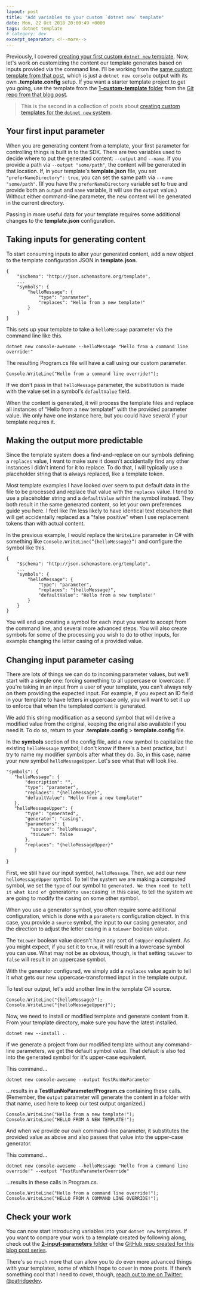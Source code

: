 ```yaml
---
layout: post
title: "Add variables to your custom `dotnet new` template"
date: Mon, 22 Oct 2018 20:00:49 +0000
tags: dotnet template
# category: dev
excerpt_separator: <!--more-->
---
```


Previously, I covered [creating your first custom `dotnet new` template](https://www.patridgedev.com/2018/10/09/making-a-custom-dotnet-new-template/). Now, let's work on customizing the content our template generates based on inputs provided via the command line. I’ll be working from the [same custom template from that post](https://www.patridgedev.com/2018/10/09/making-a-custom-dotnet-new-template/), which is just a `dotnet new console` output with its own **.template.config** setup. If you want a starter template project to get you going, use the template from the [**1-custom-template** folder](https://github.com/patridge/demo-custom-dotnet-template/tree/master/1-custom-template) from the [Git repo from that blog post](https://github.com/patridge/demo-custom-dotnet-template).

> This is the second in a collection of posts about [creating custom templates for the `dotnet new` system](https://www.patridgedev.com/tag/template/).

<!--more-->

## Your first input parameter

When you are generating content from a template, your first parameter for controlling things is built in to the SDK. There are two variables used to decide where to put the generated content: `--output` and `--name`. If you provide a path via `--output "some/path"`, the content will be generated in that location. If, in your template's **template.json** file, you set `"preferNameDirectory": true`, you can set the same path via `--name "some/path"`. (If you have the `preferNameDirectory` variable set to true and provide both an `output` and `name` variable, it will use the `output` value.) Without either command-line parameter, the new content will be generated in the current directory.

Passing in more useful data for your template requires some additional changes to the **template.json** configuration.

## Taking inputs for generating content

To start consuming inputs to alter your generated content, add a new object to the template configuration JSON in **template.json**.

<!-- language: javascript -->

    {
        "$schema": "http://json.schemastore.org/template",
        ...
        "symbols": {
            "helloMessage": {
                "type": "parameter",
                "replaces": "Hello from a new template!"
            }
        }
    }

This sets up your template to take a `helloMessage` parameter via the command line like this.

<!-- language: bash -->

    dotnet new console-awesome --helloMessage "Hello from a command line override!"

The resulting Program.cs file will have a call using our custom parameter.

<!-- language:csharp -->

    Console.WriteLine("Hello from a command line override!");

If we don't pass in that `helloMessage` parameter, the substitution is made with the value set in  a symbol's `defaultValue` field.

When the content is generated, it will process the template files and replace all instances of “Hello from a new template!“ with the provided parameter value. We only have one instance here, but you could have several if your template requires it.

## Making the output more predictable

Since the template system does a find-and-replace on our symbols defining a `replaces` value, I want to make sure it doesn't accidentally find any other instances I didn't intend for it to replace. To do that, I will typically use a placeholder string that is always replaced, like a template token.

Most template examples I have looked over seem to put default data in the file to be processed and replace that value with the `replaces` value. I tend to use a placeholder string and a `defaultValue` within the symbol instead. They both result in the same generated content, so let your own preferences guide you here. I feel like I’m less likely to have identical text elsewhere that will get accidentally replaced as a "false positive" when I use replacement tokens than with actual content.

In the previous example, I would replace the `WriteLine` parameter in C# with something like `Console.WriteLine(”{helloMessage}”)` and configure the symbol like this.

<!-- language: json -->

    {
        "$schema": "http://json.schemastore.org/template",
        ...
        "symbols": {
            "helloMessage": {
                "type": "parameter",
                "replaces": "{helloMessage}",
                "defaultValue": "Hello from a new template!"
            }
        }
    }

You will end up creating a symbol for each input you want to accept from the command line, and several more advanced steps. You will also create symbols for some of the processing you wish to do to other inputs, for example changing the letter casing of a provided value.

## Changing input parameter casing

There are lots of things we can do to incoming parameter values, but we’ll start with a simple one: forcing something to all uppercase or lowercase. If you're taking in an input from a user of your template, you can’t always rely on them providing the expected input. For example, if you expect an ID field in your template to have letters in uppercase only, you will want to set it up to enforce that when the templated content is generated.

We add this string modification as a second symbol that will derive a modified value from the original, keeping the original also available if you need it. To do so, return to your **.template.config** > **template.config** file.

In the **symbols** section of the config file, add a new symbol to capitalize the existing `helloMessage` symbol; I don't know if there's a best practice, but I try to name my modifier symbols after what they do. So, in this case, name your new symbol `helloMessageUpper`. Let's see what that will look like.

<!-- language: json -->

    "symbols": {
       "helloMessage": {
           "description": "",
           "type": "parameter",
           "replaces": "{helloMessage}",
           "defaultValue": "Hello from a new template!"
       },
       "helloMessageUpper": {
           "type": "generated",
           "generator": "casing",
           "parameters": {
             "source": "helloMessage",
             "toLower": false
           },
           "replaces": "{helloMessageUpper}"
       }
   }

First, we still have our input symbol, `helloMessage`. Then, we add our new `helloMessageUpper` symbol. To tell the system we are making a computed symbol, we set the `type` of our symbol to `generated. We then need to tell it what kind of `generator` to use: `casing` in this case, to tell the system we are going to modify the casing on some other symbol.

When you use a generator symbol, you often require some additional configuration, which is done with a `parameters` configuration object. In this case, you provide a `source` symbol, the input to our casing generator, and the direction to adjust the letter casing in a `toLower` boolean value.

The `toLower` boolean value doesn't have any sort of `toUpper` equivalent. As you might expect, if you set it to `true`, it will result in a lowercase symbol you can use. What may not be as obvious, though, is that setting `toLower` to `false` will result in an uppercase symbol.

With the generator configured, we simply add a `replaces` value again to tell it what gets our new uppercase-transformed input in the template output.

To test our output, let's add another line in the template C# source.

<!-- language:csharp -->

    Console.WriteLine("{helloMessage}");
    Console.WriteLine("{helloMessageUpper}");

Now, we need to install or modified template and generate content from it. From your template directory, make sure you have the latest installed.

<!-- language:console -->

    dotnet new --install .

If we generate a project from our modified template without any command-line parameters, we get the default symbol value. That default is also fed into the generated symbol for it's upper-case equivalent.

This command…

<!-- language: bash -->

    dotnet new console-awesome --output TestRunNoParameter

…results in a **TestRunNoParameter/Program.cs** containing these calls. (Remember, the `output` parameter will generate the content in a folder with that name, used here to keep our test output organized.)

<!-- language:csharp -->

    Console.WriteLine("Hello from a new template!");
    Console.WriteLine("HELLO FROM A NEW TEMPLATE!");

And when we provide our own command-line parameter, it substitutes the provided value as above and also passes that value into the upper-case generator.

This command…

<!-- language: bash -->

    dotnet new console-awesome --helloMessage "Hello from a command line override!" --output "TestRunParameterOverride"

…results in these calls in Program.cs.

<!-- language:csharp -->

    Console.WriteLine("Hello from a command line override!");
    Console.WriteLine("HELLO FROM A COMMAND LINE OVERRIDE!");

## Check your work

You can now start introducing variables into your `dotnet new` templates. If you want to compare your work to a template created by following along, check out the [**2-input-parameters** folder](https://github.com/patridge/demo-custom-dotnet-template/tree/master/2-input-parameters) of the [GitHub repo created for this blog post series](https://github.com/patridge/demo-custom-dotnet-template).

There's so much more that can allow you to do even more advanced things with your templates, some of which I hope to cover in more posts. If there’s something cool that I need to cover, though, [reach out to me on Twitter: @patridgedev](https://twitter.com/patridgedev).
